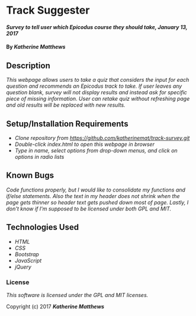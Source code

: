 # Track Suggester

#### _Survey to tell user which Epicodus course they should take, January 13, 2017_

#### By _**Katherine Matthews**_

## Description

_This webpage allows users to take a quiz that considers the input for each question and recommends an Epicodus track to take. If user leaves any question blank, survey will not display results and instead ask for specific piece of missing information. User can retake quiz without refreshing page and old results will be replaced with new results._

## Setup/Installation Requirements

* _Clone repository from https://github.com/katherinemat/track-survey.git_
* _Double-click index.html to open this webpage in browser_
* _Type in name, select options from drop-down menus, and click on options in radio lists_

## Known Bugs

_Code functions properly, but I would like to consolidate my functions and if/else statements. Also the text in my header does not shrink when the page gets thinner so header text gets pushed down most of page. Lastly, I don't know if I'm supposed to be licensed under both GPL and MIT._

## Technologies Used

* _HTML_
* _CSS_
* _Bootstrap_
* _JavaScript_
* _jQuery_

### License

*This software is licensed under the GPL and MIT licenses.*

Copyright (c) 2017 **_Katherine Matthews_**
